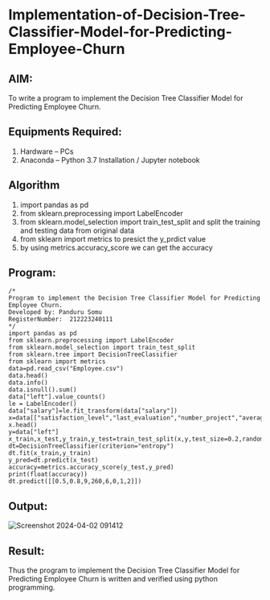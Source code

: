 # Implementation-of-Decision-Tree-Classifier-Model-for-Predicting-Employee-Churn

## AIM:
To write a program to implement the Decision Tree Classifier Model for Predicting Employee Churn.

## Equipments Required:
1. Hardware – PCs
2. Anaconda – Python 3.7 Installation / Jupyter notebook

## Algorithm
1. import pandas as pd
2. from sklearn.preprocessing import LabelEncoder 
3. from sklearn.model_selection import train_test_split and split the training and testing data from original data
4. from sklearn import metrics to presict the y_prdict value
5. by using metrics.accuracy_score we can get the accuracy

## Program:
```
/*
Program to implement the Decision Tree Classifier Model for Predicting Employee Churn.
Developed by: Panduru Somu
RegisterNumber:  212223240111
*/
import pandas as pd
from sklearn.preprocessing import LabelEncoder
from sklearn.model_selection import train_test_split
from sklearn.tree import DecisionTreeClassifier
from sklearn import metrics 
data=pd.read_csv("Employee.csv")
data.head()
data.info()
data.isnull().sum()
data["left"].value_counts()
le = LabelEncoder()
data["salary"]=le.fit_transform(data["salary"])
x=data[["satisfaction_level","last_evaluation","number_project","average_montly_hours","time_spend_company","Work_accident","promotion_last_5years","salary"]]
x.head()
y=data["left"]
x_train,x_test,y_train,y_test=train_test_split(x,y,test_size=0.2,random_state=100)
dt=DecisionTreeClassifier(criterion="entropy")
dt.fit(x_train,y_train)
y_pred=dt.predict(x_test)
accuracy=metrics.accuracy_score(y_test,y_pred)
print(float(accuracy))
dt.predict([[0.5,0.8,9,260,6,0,1,2]])

```

## Output:
![Screenshot 2024-04-02 091412](https://github.com/somu0831/Implementation-of-Decision-Tree-Classifier-Model-for-Predicting-Employee-Churn/assets/162110820/c25890f6-31ec-44b3-804f-ff0127dae175)



## Result:
Thus the program to implement the  Decision Tree Classifier Model for Predicting Employee Churn is written and verified using python programming.
